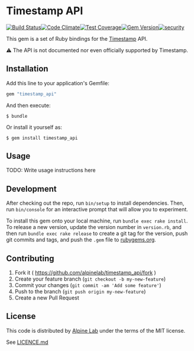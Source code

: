 # Timestamp API

[![Build Status](https://travis-ci.org/alpinelab/timestamp_api.svg?branch=master)](https://travis-ci.org/alpinelab/timestamp_api)[![Code Climate](https://codeclimate.com/github/alpinelab/timestamp_api/badges/gpa.svg)](https://codeclimate.com/github/alpinelab/timestamp_api)[![Test Coverage](https://codeclimate.com/github/alpinelab/timestamp_api/badges/coverage.svg)](https://codeclimate.com/github/alpinelab/timestamp_api/coverage)[![Gem Version](https://badge.fury.io/rb/timestamp_api.svg)](https://badge.fury.io/rb/timestamp_api)[![security](https://hakiri.io/github/alpinelab/timestamp_api/master.svg)](https://hakiri.io/github/alpinelab/timestamp_api/master)

This gem is a set of Ruby bindings for the [Timestamp](https://www.timestamphq.com) API.

:warning: The API is not documented nor even officially supported by Timestamp.

## Installation

Add this line to your application's Gemfile:

```ruby
gem "timestamp_api"
```

And then execute:

    $ bundle

Or install it yourself as:

    $ gem install timestamp_api

## Usage

TODO: Write usage instructions here

## Development

After checking out the repo, run `bin/setup` to install dependencies. Then, run `bin/console` for an interactive prompt that will allow you to experiment.

To install this gem onto your local machine, run `bundle exec rake install`. To release a new version, update the version number in `version.rb`, and then run `bundle exec rake release` to create a git tag for the version, push git commits and tags, and push the `.gem` file to [rubygems.org](https://rubygems.org).

## Contributing

1. Fork it ( https://github.com/alpinelab/timestamp_api/fork )
2. Create your feature branch (`git checkout -b my-new-feature`)
3. Commit your changes (`git commit -am 'Add some feature'`)
4. Push to the branch (`git push origin my-new-feature`)
5. Create a new Pull Request

## License

This code is distributed by [Alpine Lab](http://www.alpine-lab.com) under the terms of the MIT license.

See [LICENCE.md](https://github.com/alpinelab/timestamp_api/blob/develop/LICENSE.md)
